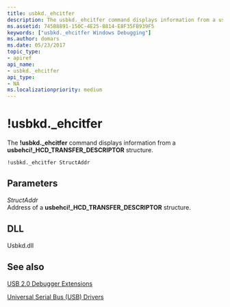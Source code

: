```yaml
---
title: usbkd._ehcitfer
description: The usbkd._ehcitfer command displays information from a usbehci _HCD_TRANSFER_DESCRIPTOR structure.
ms.assetid: 745B8891-150C-4E25-8814-E8F35FB939F5
keywords: ["usbkd._ehcitfer Windows Debugging"]
ms.author: domars
ms.date: 05/23/2017
topic_type:
- apiref
api_name:
- usbkd._ehcitfer
api_type:
- NA
ms.localizationpriority: medium
---
```


# !usbkd.\_ehcitfer


The **!usbkd.\_ehcitfer** command displays information from a **usbehci!\_HCD\_TRANSFER\_DESCRIPTOR** structure.

```
!usbkd._ehcitfer StructAddr
```

## <span id="ddk__devobj_dbg"></span><span id="DDK__DEVOBJ_DBG"></span>Parameters


<span id="_______StructAddr______"></span><span id="_______structaddr______"></span><span id="_______STRUCTADDR______"></span> *StructAddr*   
Address of a **usbehci!\_HCD\_TRANSFER\_DESCRIPTOR** structure.

## <span id="DLL"></span><span id="dll"></span>DLL


Usbkd.dll

## <span id="see_also"></span>See also


[USB 2.0 Debugger Extensions](usb-2-0-extensions.md)

[Universal Serial Bus (USB) Drivers](http://go.microsoft.com/fwlink/p?LinkID=227351)

 

 






